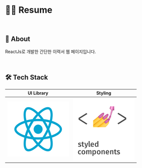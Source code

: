 # 👨‍💻 Resume

<br>

## 📝 About

ReactJs로 개발한 간단한 이력서 웹 페이지입니다.

<br>

## 🛠️ Tech Stack
|               UI Library                |                Styling                 | 
| :----------------------------------------: | :----------------------------------------: |
| <img src="src/assets/images/React.png" width="200px"> | <img src="src/assets/images/SC.png" width="200px"> |
